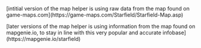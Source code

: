 <p>[intitial version of the map helper is using raw data from the map found on game-maps.com](https://game-maps.com/Starfield/Starfield-Map.asp)</p>
<p>[later versions of the map helper is using information from the map found on mapgenie.io, to stay in line with this very popular and accurate infobase](https://mapgenie.io/starfield)</p>
